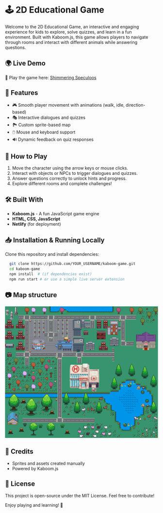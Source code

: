 # 🕹️ 2D Educational Game

Welcome to the 2D Educational Game, an interactive and engaging experience for kids to explore, solve quizzes, and learn in a fun environment. Built with Kaboom.js, this game allows players to navigate through rooms and interact with different animals while answering questions.

## 🌍 Live Demo

🔗 Play the game here: [Shimmering Speculoos](#)

## 📜 Features

- 🎮 Smooth player movement with animations (walk, idle, direction-based)
- 🎭 Interactive dialogues and quizzes
- 🏞️ Custom sprite-based map
- 🖱️ Mouse and keyboard support
- 🔊 Dynamic feedback on quiz responses

## 🚀 How to Play

1. Move the character using the arrow keys or mouse clicks.
2. Interact with objects or NPCs to trigger dialogues and quizzes.
3. Answer questions correctly to unlock hints and progress.
4. Explore different rooms and complete challenges!

## 🛠️ Built With

- **Kaboom.js** - A fun JavaScript game engine
- **HTML, CSS, JavaScript**
- **Netlify** (for deployment)

## 📥 Installation & Running Locally

Clone this repository and install dependencies:

```sh
  git clone https://github.com/YOUR_USERNAME/kaboom-game.git
  cd kaboom-game
  npm install  # (if dependencies exist)
  npm run start # or use a simple live server extension
```


## 📷 Map structure

![Game Map](public/map.png)

## 🎨 Credits

- Sprites and assets created manually
- Powered by Kaboom.js

## 📜 License

This project is open-source under the MIT License. Feel free to contribute!

Enjoy playing and learning! 🎉
